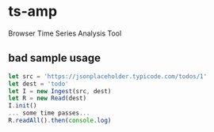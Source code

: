# ts-amp
Browser Time Series Analysis Tool


## bad sample usage
```javascript
let src = 'https://jsonplaceholder.typicode.com/todos/1'
let dest = 'todo'
let I = new Ingest(src, dest)
let R = new Read(dest)
I.init()
... some time passes...
R.readAll().then(console.log)
```
